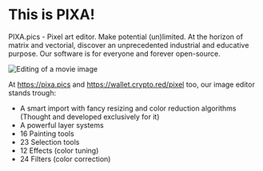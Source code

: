# This is PIXA!

PIXA.pics - Pixel art editor.
Make potential (un)limited.
At the horizon of matrix and vectorial, discover an unprecedented industrial and educative purpose. Our software is for everyone and forever open-source.

![Editing of a movie image](https://raw.githubusercontent.com/pixa-pics/pixa-pics.github.io/main/src/images/Screenshot%20from%202022-02-09%2016-30-06.png)


At https://pixa.pics and https://wallet.crypto.red/pixel too, our image editor stands trough:

* A smart import with fancy resizing and color reduction algorithms (Thought and developed exclusively for it)
* A powerful layer systems
* 16 Painting tools
* 23 Selection tools
* 12 Effects (color tuning)
* 24 Filters (color correction)
